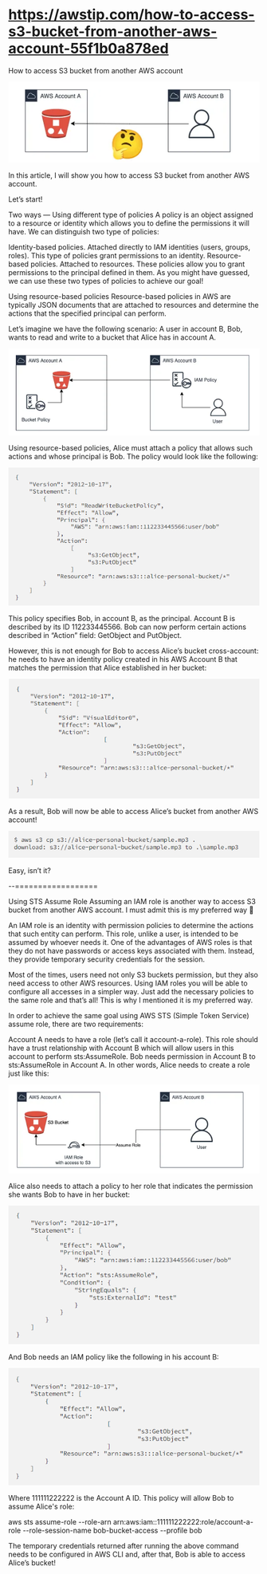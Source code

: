 # https://awstip.com/how-to-access-s3-bucket-from-another-aws-account-55f1b0a878ed

How to access S3 bucket from another AWS account

![High Level Design](./images/p1.png)

In this article, I will show you how to access S3 bucket from another AWS account.

Let’s start!

Two ways — Using different type of policies
A policy is an object assigned to a resource or identity which allows you to define the permissions it will have. We can distinguish two type of policies:

Identity-based policies. Attached directly to IAM identities (users, groups, roles). This type of policies grant permissions to an identity.
Resource-based policies. Attached to resources. These policies allow you to grant permissions to the principal defined in them.
As you might have guessed, we can use these two types of policies to achieve our goal!

Using resource-based policies
Resource-based policies in AWS are typically JSON documents that are attached to resources and determine the actions that the specified principal can perform.

Let’s imagine we have the following scenario: A user in account B, Bob, wants to read and write to a bucket that Alice has in account A.

![High Level Design](./images/p2.png)

Using resource-based policies, Alice must attach a policy that allows such actions and whose principal is Bob. The policy would look like the following:

![High Level Design](./images/p3.png)

This policy specifies Bob, in account B, as the principal. Account B is described by its ID 112233445566. Bob can now perform certain actions described in “Action” field: GetObject and PutObject.

However, this is not enough for Bob to access Alice’s bucket cross-account: he needs to have an identity policy created in his AWS Account B that matches the permission that Alice established in her bucket:

![High Level Design](./images/p4.png)

As a result, Bob will now be able to access Alice’s bucket from another AWS account!

![High Level Design](./images/p5.png)

Easy, isn’t it?

--==================

Using STS Assume Role
Assuming an IAM role is another way to access S3 bucket from another AWS account. I must admit this is my preferred way 😬

An IAM role is an identity with permission policies to determine the actions that such entity can perform. This role, unlike a user, is intended to be assumed by whoever needs it. One of the advantages of AWS roles is that they do not have passwords or access keys associated with them. Instead, they provide temporary security credentials for the session.

Most of the times, users need not only S3 buckets permission, but they also need access to other AWS resources. Using IAM roles you will be able to configure all accesses in a simpler way. Just add the necessary policies to the same role and that’s all! This is why I mentioned it is my preferred way.

In order to achieve the same goal using AWS STS (Simple Token Service) assume role, there are two requirements:

Account A needs to have a role (let’s call it account-a-role). This role should have a trust relationship with Account B which will allow users in this account to perform sts:AssumeRole.
Bob needs permission in Account B to sts:AssumeRole in Account A.
In other words, Alice needs to create a role just like this:

![High Level Design](./images/sts1.png)

Alice also needs to attach a policy to her role that indicates the permission she wants Bob to have in her bucket:

![High Level Design](./images/sts2.png)

And Bob needs an IAM policy like the following in his account B:

![High Level Design](./images/sts3.png)

Where 111111222222 is the Account A ID. This policy will allow Bob to assume Alice's role:

aws sts assume-role --role-arn arn:aws:iam::111111222222:role/account-a-role --role-session-name bob-bucket-access --profile bob

The temporary credentials returned after running the above command needs to be configured in AWS CLI and, after that, Bob is able to access Alice’s bucket!